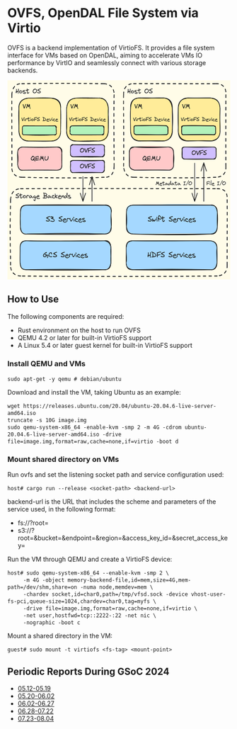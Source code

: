# OVFS, OpenDAL File System via Virtio

OVFS is a backend implementation of VirtioFS. It provides a file system interface for VMs based on OpenDAL, aiming to accelerate VMs IO performance by VirtIO and seamlessly connect with various storage backends.

<div style="text-align: center">
<img src="./docs/proposal/media/architecture.png" width="600" height="450" alt="OVFS Architecture">
</div>

## How to Use

The following components are required:
- Rust environment on the host to run OVFS
- QEMU 4.2 or later for built-in VirtioFS support
- A Linux 5.4 or later guest kernel for built-in VirtioFS support

### Install QEMU and VMs

```shell
sudo apt-get -y qemu # debian/ubuntu
```

Download and install the VM, taking Ubuntu as an example:

```shell
wget https://releases.ubuntu.com/20.04/ubuntu-20.04.6-live-server-amd64.iso
truncate -s 10G image.img
sudo qemu-system-x86_64 -enable-kvm -smp 2 -m 4G -cdrom ubuntu-20.04.6-live-server-amd64.iso -drive file=image.img,format=raw,cache=none,if=virtio -boot d
```

### Mount shared directory on VMs

Run ovfs and set the listening socket path and service configuration used:

```shell
host# cargo run --release <socket-path> <backend-url>
```

backend-url is the URL that includes the scheme and parameters of the service used, in the following format:
- fs://?root=<directory>
- s3://?root=<path>&bucket=<bucket>&endpoint=<endpoint>&region=<region>&access_key_id=<access-key-id>&secret_access_key=<secret-access-key>

Run the VM through QEMU and create a VirtioFS device:

```shell
host# sudo qemu-system-x86_64 --enable-kvm -smp 2 \
     -m 4G -object memory-backend-file,id=mem,size=4G,mem-path=/dev/shm,share=on -numa node,memdev=mem \
     -chardev socket,id=char0,path=/tmp/vfsd.sock -device vhost-user-fs-pci,queue-size=1024,chardev=char0,tag=myfs \
     -drive file=image.img,format=raw,cache=none,if=virtio \
     -net user,hostfwd=tcp::2222-:22 -net nic \
     -nographic -boot c
```

Mount a shared directory in the VM:

```shell
guest# sudo mount -t virtiofs <fs-tag> <mount-point>
```

## Periodic Reports During GSoC 2024
- [05.12-05.19](./docs/reports/05.12-05.19.md)
- [05.20-06.02](./docs/reports/05.20-06.02.md)
- [06.02-06.27](./docs/reports/06.02-06.27.md)
- [06.28-07.22](./docs/reports/06.28-07.22.md)
- [07.23-08.04](./docs/reports/07.23-08.04.md)
